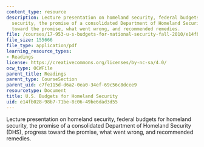 ```yaml
---
content_type: resource
description: Lecture presentation on homeland security, federal budgets for homeland
  security, the promise of a consolidated Department of Homeland Security (DHS), progress
  toward the promise, what went wrong, and recommended remedies.
file: /courses/17-953-u-s-budgets-for-national-security-fall-2010/e14fb02898b771be8c0649be6dad3d55_MIT17_953F10_HomelandSecur.pdf
file_size: 155666
file_type: application/pdf
learning_resource_types:
- Readings
license: https://creativecommons.org/licenses/by-nc-sa/4.0/
ocw_type: OCWFile
parent_title: Readings
parent_type: CourseSection
parent_uid: c7fe115d-d6a2-0ea0-34ef-69c56c8dcee9
resourcetype: Document
title: U.S. Budgets for Homeland Security
uid: e14fb028-98b7-71be-8c06-49be6dad3d55
---
```

Lecture presentation on homeland security, federal budgets for homeland security, the promise of a consolidated Department of Homeland Security (DHS), progress toward the promise, what went wrong, and recommended remedies.